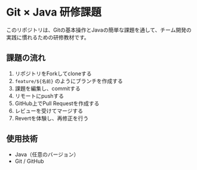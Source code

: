 # Git × Java 研修課題

このリポジトリは、Gitの基本操作とJavaの簡単な課題を通して、チーム開発の実践に慣れるための研修教材です。

## 課題の流れ

1. リポジトリをForkしてcloneする
2. `feature/${名前}` のようにブランチを作成する
3. 課題を編集し、commitする
4. リモートにpushする
5. GitHub上でPull Requestを作成する
6. レビューを受けてマージする
7. Revertを体験し、再修正を行う

## 使用技術
- Java（任意のバージョン）
- Git / GitHub
